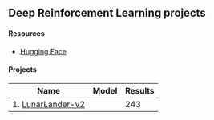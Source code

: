 ## Deep Reinforcement Learning projects

#### Resources
- [Hugging Face](http://huggingface.co/)

#### Projects
| Name | Model | Results |
| --- | --- | --- |
| 1. [LunarLander-v2](https://gymnasium.farama.org/environments/box2d/lunar_lander/) | | 243 |
